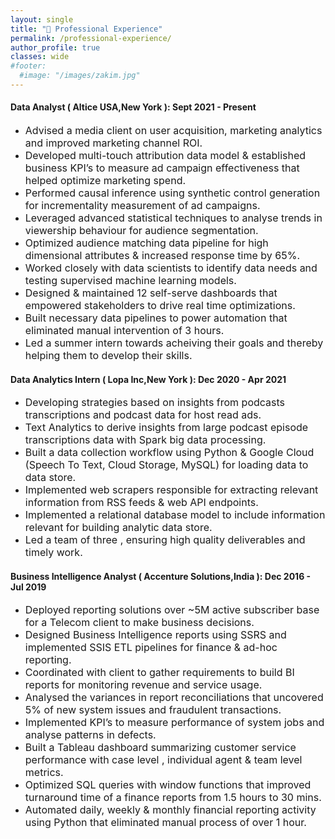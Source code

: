 ```yaml
---
layout: single
title: "🏢 Professional Experience"
permalink: /professional-experience/
author_profile: true
classes: wide
#footer:
  #image: "/images/zakim.jpg"
---
```

#### Data Analyst ( Altice USA,New York ): Sept 2021 - Present

- <font size="3">Advised a media client on user acquisition, marketing analytics and improved marketing channel ROI.</font>
- <font size="3">Developed multi-touch attribution data model & established business KPI’s to measure ad campaign effectiveness that helped optimize marketing spend.</font>
- <font size="3">Performed causal inference using synthetic control generation for incrementality measurement of ad campaigns.</font>
- <font size="3">Leveraged advanced statistical techniques to analyse trends in viewership behaviour for audience segmentation.</font>
- <font size="3">Optimized audience matching data pipeline for high dimensional attributes & increased response time by 65%.</font>
- <font size="3">Worked closely with data scientists to identify data needs and testing supervised machine learning models.</font>
- <font size="3">Designed & maintained 12 self-serve dashboards that empowered stakeholders to drive real time optimizations.</font>
- <font size="3">Built necessary data pipelines to power automation that eliminated manual intervention of 3 hours.</font>
- <font size="3">Led a summer intern towards acheiving their goals and thereby helping them to develop their skills.</font>

#### Data Analytics Intern ( Lopa Inc,New York ): Dec 2020 - Apr 2021
- <font size="3">Developing strategies based on insights from podcasts transcriptions and podcast data for host read ads.</font>
- <font size="3">Text Analytics to derive insights from large podcast episode transcriptions data with Spark big data processing.</font>
- <font size="3">Built a data collection workflow using Python & Google Cloud (Speech To Text, Cloud Storage, MySQL) for loading data to data store.</font>
- <font size="3">Implemented web scrapers responsible for extracting relevant information from RSS feeds & web API endpoints.</font>
- <font size="3">Implemented a relational database model to include information relevant for building analytic data store.</font>
- <font size="3">Led a team of three , ensuring high quality deliverables and timely work.</font>

#### Business Intelligence Analyst ( Accenture Solutions,India ): Dec 2016 - Jul 2019
- <font size="3">Deployed reporting solutions over ~5M active subscriber base for a Telecom client to make business decisions.</font>
- <font size="3">Designed Business Intelligence reports using SSRS and implemented SSIS ETL pipelines for finance & ad-hoc reporting.</font>
- <font size="3">Coordinated with client to gather requirements to build BI reports for monitoring revenue and service usage.</font>
- <font size="3">Analysed the variances in report reconciliations that uncovered 5% of new system issues and fraudulent transactions.</font>
- <font size="3">Implemented KPI’s to measure performance of system jobs and analyse patterns in defects.</font>
- <font size="3">Built a Tableau dashboard summarizing customer service performance with case level , individual agent & team level metrics.</font>
- <font size="3">Optimized SQL queries with window functions that improved turnaround time of a finance reports from 1.5 hours to 30 mins.</font>
- <font size="3">Automated daily, weekly & monthly financial reporting activity using Python that eliminated manual process of over 1 hour.</font>
